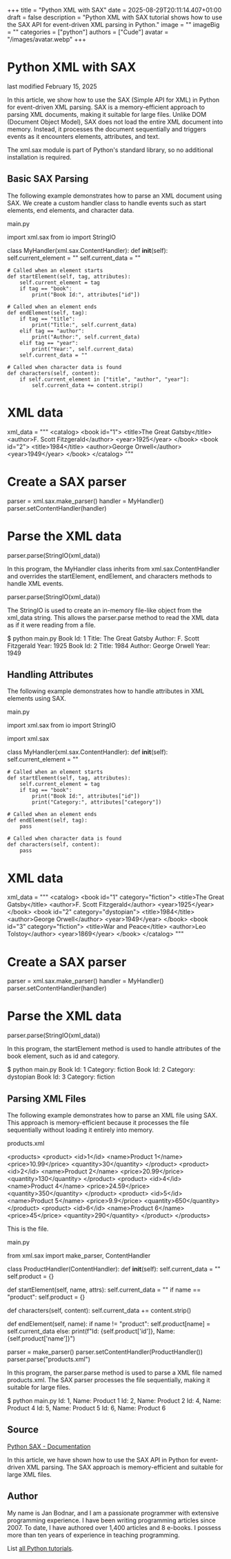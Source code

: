 +++
title = "Python XML with SAX"
date = 2025-08-29T20:11:14.407+01:00
draft = false
description = "Python XML with SAX tutorial shows how to use the SAX API for event-driven XML parsing in Python."
image = ""
imageBig = ""
categories = ["python"]
authors = ["Cude"]
avatar = "/images/avatar.webp"
+++

# Python XML with SAX

last modified February 15, 2025

In this article, we show how to use the SAX (Simple API for XML) in
Python for event-driven XML parsing. SAX is a memory-efficient approach to
parsing XML documents, making it suitable for large files. Unlike DOM (Document
Object Model), SAX does not load the entire XML document into memory. Instead,
it processes the document sequentially and triggers events as it encounters
elements, attributes, and text.

The xml.sax module is part of Python's standard library, so no
additional installation is required.

## Basic SAX Parsing

The following example demonstrates how to parse an XML document using SAX. We
create a custom handler class to handle events such as start elements, end
elements, and character data.

main.py
  

import xml.sax
from io import StringIO

class MyHandler(xml.sax.ContentHandler):
    def __init__(self):
        self.current_element = ""
        self.current_data = ""

    # Called when an element starts
    def startElement(self, tag, attributes):
        self.current_element = tag
        if tag == "book":
            print("Book Id:", attributes["id"])

    # Called when an element ends
    def endElement(self, tag):
        if tag == "title":
            print("Title:", self.current_data)
        elif tag == "author":
            print("Author:", self.current_data)
        elif tag == "year":
            print("Year:", self.current_data)
        self.current_data = ""

    # Called when character data is found
    def characters(self, content):
        if self.current_element in ["title", "author", "year"]:
            self.current_data += content.strip()

# XML data
xml_data = """
&lt;catalog&gt;
    &lt;book id="1"&gt;
        &lt;title&gt;The Great Gatsby&lt;/title&gt;
        &lt;author&gt;F. Scott Fitzgerald&lt;/author&gt;
        &lt;year&gt;1925&lt;/year&gt;
    &lt;/book&gt;
    &lt;book id="2"&gt;
        &lt;title&gt;1984&lt;/title&gt;
        &lt;author&gt;George Orwell&lt;/author&gt;
        &lt;year&gt;1949&lt;/year&gt;
    &lt;/book&gt;
&lt;/catalog&gt;
"""

# Create a SAX parser
parser = xml.sax.make_parser()
handler = MyHandler()
parser.setContentHandler(handler)

# Parse the XML data
parser.parse(StringIO(xml_data))

In this program, the MyHandler class inherits from
xml.sax.ContentHandler and overrides the startElement,
endElement, and characters methods to handle XML
events. 

parser.parse(StringIO(xml_data))

The StringIO is used to create an in-memory file-like object from
the xml_data string. This allows the parser.parse method to read the XML data as
if it were reading from a file.

$ python main.py
Book Id: 1
Title: The Great Gatsby
Author: F. Scott Fitzgerald
Year: 1925
Book Id: 2
Title: 1984
Author: George Orwell
Year: 1949

## Handling Attributes

The following example demonstrates how to handle attributes in XML elements using SAX.

main.py
  

import xml.sax
from io import StringIO

import xml.sax

class MyHandler(xml.sax.ContentHandler):
    def __init__(self):
        self.current_element = ""

    # Called when an element starts
    def startElement(self, tag, attributes):
        self.current_element = tag
        if tag == "book":
            print("Book Id:", attributes["id"])
            print("Category:", attributes["category"])

    # Called when an element ends
    def endElement(self, tag):
        pass

    # Called when character data is found
    def characters(self, content):
        pass

# XML data
xml_data = """
&lt;catalog&gt;
    &lt;book id="1" category="fiction"&gt;
        &lt;title&gt;The Great Gatsby&lt;/title&gt;
        &lt;author&gt;F. Scott Fitzgerald&lt;/author&gt;
        &lt;year&gt;1925&lt;/year&gt;
    &lt;/book&gt;
    &lt;book id="2" category="dystopian"&gt;
        &lt;title&gt;1984&lt;/title&gt;
        &lt;author&gt;George Orwell&lt;/author&gt;
        &lt;year&gt;1949&lt;/year&gt;
    &lt;/book&gt;
    &lt;book id="3" category="fiction"&gt;
        &lt;title&gt;War and Peace&lt;/title&gt;
        &lt;author&gt;Leo Tolstoy&lt;/author&gt;
        &lt;year&gt;1869&lt;/year&gt;
    &lt;/book&gt;
&lt;/catalog&gt;
"""

# Create a SAX parser
parser = xml.sax.make_parser()
handler = MyHandler()
parser.setContentHandler(handler)

# Parse the XML data
parser.parse(StringIO(xml_data))

In this program, the startElement method is used to handle
attributes of the book element, such as id and
category.

$ python main.py
Book Id: 1
Category: fiction
Book Id: 2
Category: dystopian
Book Id: 3
Category: fiction

## Parsing XML Files

The following example demonstrates how to parse an XML file using SAX. This
approach is memory-efficient because it processes the file sequentially without
loading it entirely into memory.

products.xml
  

&lt;products&gt;
    &lt;product&gt;
        &lt;id&gt;1&lt;/id&gt;
        &lt;name&gt;Product 1&lt;/name&gt;
        &lt;price&gt;10.99&lt;/price&gt;
        &lt;quantity&gt;30&lt;/quantity&gt;
    &lt;/product&gt;
    &lt;product&gt;
        &lt;id&gt;2&lt;/id&gt;
        &lt;name&gt;Product 2&lt;/name&gt;
        &lt;price&gt;20.99&lt;/price&gt;
        &lt;quantity&gt;130&lt;/quantity&gt;
    &lt;/product&gt;
    &lt;product&gt;
        &lt;id&gt;4&lt;/id&gt;
        &lt;name&gt;Product 4&lt;/name&gt;
        &lt;price&gt;24.59&lt;/price&gt;
        &lt;quantity&gt;350&lt;/quantity&gt;
    &lt;/product&gt;
    &lt;product&gt;
        &lt;id&gt;5&lt;/id&gt;
        &lt;name&gt;Product 5&lt;/name&gt;
        &lt;price&gt;9.9&lt;/price&gt;
        &lt;quantity&gt;650&lt;/quantity&gt;
    &lt;/product&gt;
    &lt;product&gt;
        &lt;id&gt;6&lt;/id&gt;
        &lt;name&gt;Product 6&lt;/name&gt;
        &lt;price&gt;45&lt;/price&gt;
        &lt;quantity&gt;290&lt;/quantity&gt;
    &lt;/product&gt;
&lt;/products&gt;

This is the file. 

main.py
  

from xml.sax import make_parser, ContentHandler

class ProductHandler(ContentHandler):
  def __init__(self):
    self.current_data = ""
    self.product = {}
  
  def startElement(self, name, attrs):
    self.current_data = ""
    if name == "product":
      self.product = {}
  
  def characters(self, content):
    self.current_data += content.strip()
  
  def endElement(self, name):
    if name != "product":
      self.product[name] = self.current_data
    else:
      print(f"Id: {self.product['id']}, Name: {self.product['name']}")

parser = make_parser()
parser.setContentHandler(ProductHandler())
parser.parse("products.xml")

In this program, the parser.parse method is used to parse a XML
file named products.xml. The SAX parser processes the file
sequentially, making it suitable for large files.

$ python main.py
Id: 1, Name: Product 1
Id: 2, Name: Product 2
Id: 4, Name: Product 4
Id: 5, Name: Product 5
Id: 6, Name: Product 6

## Source

[Python SAX - Documentation](https://docs.python.org/3/library/xml.sax.html)

In this article, we have shown how to use the SAX API in Python for event-driven XML parsing. The SAX approach is memory-efficient and suitable for large XML files.

## Author

My name is Jan Bodnar, and I am a passionate programmer with extensive
programming experience. I have been writing programming articles since 2007.
To date, I have authored over 1,400 articles and 8 e-books. I possess more
than ten years of experience in teaching programming.

List [all Python tutorials](/python/).